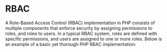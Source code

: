 # RBAC

A Role-Based Access Control (RBAC) implementation in PHP consists of multiple components that enforce security by assigning permissions to roles, and roles to users. In a typical RBAC system, roles are defined with specific permissions, and users are assigned to one or more roles. Below is an example of a basic yet thorough PHP RBAC implementation:

